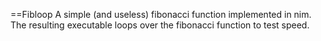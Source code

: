 ==Fibloop
A simple (and useless) fibonacci function implemented in nim.
The resulting executable loops over the fibonacci function to test speed.
